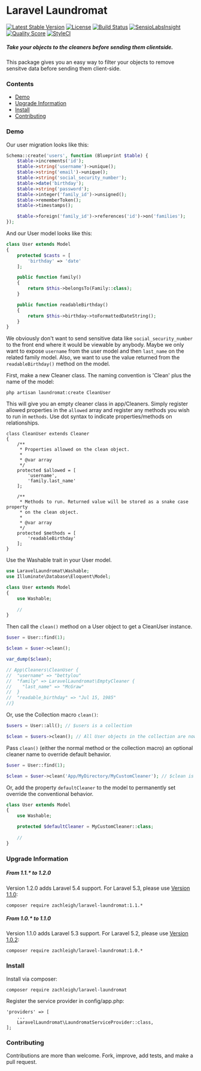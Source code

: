 # Laravel Laundromat  
[![Latest Stable Version](https://img.shields.io/packagist/v/zachleigh/laravel-laundromat.svg)](//packagist.org/packages/zachleigh/laravel-laundromat)
[![License](https://img.shields.io/badge/license-MIT-brightgreen.svg)](//packagist.org/packages/zachleigh/laravel-laundromat)
[![Build Status](https://img.shields.io/travis/zachleigh/laravel-laundromat/master.svg)](https://travis-ci.org/zachleigh/laravel-laundromat)
[![SensioLabsInsight](https://img.shields.io/sensiolabs/i/bd0a59e6-2b8e-4949-9366-9d9f49c72b92.svg)](https://insight.sensiolabs.com/projects/bd0a59e6-2b8e-4949-9366-9d9f49c72b92)
[![Quality Score](https://img.shields.io/scrutinizer/g/zachleigh/laravel-laundromat.svg)](https://scrutinizer-ci.com/g/zachleigh/laravel-laundromat/)
[![StyleCI](https://styleci.io/repos/64065434/shield?style=flat)](https://styleci.io/repos/64065434)    

##### Take your objects to the cleaners before sending them clientside. 
This package gives you an easy way to filter your objects to remove sensitve data before sending them client-side.

### Contents
  - [Demo](#demo)
  - [Upgrade Information](#upgrade-information)
  - [Install](#install)
  - [Contributing](#contributing)

### Demo
Our user migration looks like this:
```php
Schema::create('users', function (Blueprint $table) {
    $table->increments('id');
    $table->string('username')->unique();
    $table->string('email')->unique();
    $table->string('social_security_number');
    $table->date('birthday');
    $table->string('password');
    $table->integer('family_id')->unsigned();
    $table->rememberToken();
    $table->timestamps();

    $table->foreign('family_id')->references('id')->on('families');
});
```
And our User model looks like this:
```php
class User extends Model
{
    protected $casts = [
        'birthday' => 'date'
    ];

    public function family()
    {
        return $this->belongsTo(Family::class);
    }

    public function readableBirthday()
    {
        return $this->birthday->toFormattedDateString();
    }
}
```


We obviously don't want to send sensitive data like `social_security_number` to the front end where it would be viewable by anybody. Maybe we only want to expose `username` from the user model and then `last_name` on the related family model. Also, we want to use the value returned from the `readableBirthday()` method on the model.   

First, make a new Cleaner class. The naming convention is 'Clean' plus the name of the model:
```
php artisan laundromat:create CleanUser
```
This will give you an empty cleaner class in app/Cleaners. Simply register allowed properties in the `allowed` array and register any methods you wish to run in `methods`. Use dot syntax to indicate properties/methods on relationships.
```
class CleanUser extends Cleaner
{
    /**
     * Properties allowed on the clean object.
     *
     * @var array
     */
    protected $allowed = [
        'username',
        'family.last_name'
    ];

    /**
     * Methods to run. Returned value will be stored as a snake case property
     * on the clean object.
     *
     * @var array
     */
    protected $methods = [
        'readableBirthday'
    ];
}
```
Use the Washable trait in your User model.

```php
use LaravelLaundromat\Washable;
use Illuminate\Database\Eloquent\Model;

class User extends Model
{
    use Washable;
    
    //
}
```
Then call the `clean()` method on a User object to get a CleanUser instance.
```php
$user = User::find(1);

$clean = $user->clean();

var_dump($clean);

// App\Cleaners\CleanUser {
//  "username" => "bettylou"
//  "family" => LaravelLaundromat\EmptyCleaner {
//    "last_name" => "McGraw"
//  }
//  "readable_birthday" => "Jul 15, 1985"
//}

```
Or, use the Collection macro `clean()`:
```php
$users = User::all(); // $users is a collection

$clean = $users->clean(); // All User objects in the collection are now CleanUser objects
```
Pass `clean()` (either the normal method or the collection macro) an optional cleaner name to override default behavior.
```php
$user = User::find(1);

$clean = $user->clean('App/MyDirectory/MyCustomCleaner'); // $clean is now an instance of MyCustomCleaner
```
Or, add the property `defaultCleaner` to the model to permanently set override the conventional behavior.
```php
class User extends Model
{
    use Washable;

    protected $defaultCleaner = MyCustomCleaner::class;
    
    //
}
```

### Upgrade Information
##### From 1.1.* to 1.2.0
Version 1.2.0 adds Laravel 5.4 support. For Laravel 5.3, please use [Version 1.1.0](https://github.com/zachleigh/laravel-laundromat/tree/v1.1.0):
```
composer require zachleigh/laravel-laundromat:1.1.*
```

##### From 1.0.* to 1.1.0
Version 1.1.0 adds Laravel 5.3 support. For Laravel 5.2, please use [Version 1.0.2](https://github.com/zachleigh/laravel-laundromat/tree/v1.0.2):
```
composer require zachleigh/laravel-laundromat:1.0.*
```

### Install
Install via composer:
```
composer require zachleigh/laravel-laundromat
```
Register the service provider in config/app.php:
```
'providers' => [
    ...
    LaravelLaundromat\LaundromatServiceProvider::class,
];
```

### Contributing
Contributions are more than welcome. Fork, improve, add tests, and make a pull request.